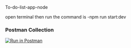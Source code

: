 To-do-list-app-node

open terminal then run the command is -npm run start:dev

### Postman Collection

[![Run in Postman](https://run.pstmn.io/button.svg)](https://app.getpostman.com/run-collection/c035f1ed090b58dfd953?action=collection%2Fimport)